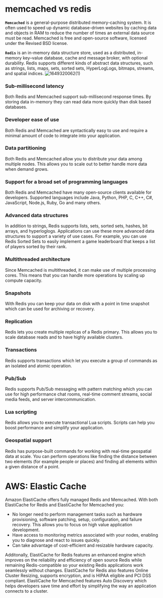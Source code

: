 # memcached vs redis
**`Memcached`** is a general-purpose distributed memory-caching system. It is often used to speed up dynamic database-driven websites by caching data and objects in RAM to reduce the number of times an external data source must be read. Memcached is free and open-source software, licensed under the Revised BSD license.

**`Redis`** is an in-memory data structure store, used as a distributed, in-memory key–value database, cache and message broker, with optional durability. Redis supports different kinds of abstract data structures, such as strings, lists, maps, sets, sorted sets, HyperLogLogs, bitmaps, streams, and spatial indices.
![1649320062(1)](https://user-images.githubusercontent.com/16676447/162155585-19028270-0f55-4171-911f-5ecd805095f5.jpg)


### Sub-millisecond latency
Both Redis and Memcached support sub-millisecond response times. By storing data in-memory they can read data more quickly than disk based databases.

### Developer ease of use
Both Redis and Memcached are syntactically easy to use and require a minimal amount of code to integrate into your application.

### Data partitioning
Both Redis and Memcached allow you to distribute your data among multiple nodes. This allows you to scale out to better handle more data when demand grows.

### Support for a broad set of programming languages
Both Redis and Memcached have many open-source clients available for developers. Supported languages include Java, Python, PHP, C, C++, C#, JavaScript, Node.js, Ruby, Go and many others.

### Advanced data structures
In addition to strings, Redis supports lists, sets, sorted sets, hashes, bit arrays, and hyperloglogs. Applications can use these more advanced data structures to support a variety of use cases. For example, you can use Redis Sorted Sets to easily implement a game leaderboard that keeps a list of players sorted by their rank.

### Multithreaded architecture
Since Memcached is multithreaded, it can make use of multiple processing cores. This means that you can handle more operations by scaling up compute capacity.

### Snapshots
With Redis you can keep your data on disk with a point in time snapshot which can be used for archiving or recovery.

### Replication
Redis lets you create multiple replicas of a Redis primary. This allows you to scale database reads and to have highly available clusters.

### Transactions
Redis supports transactions which let you execute a group of commands as an isolated and atomic operation.

### Pub/Sub
Redis supports Pub/Sub messaging with pattern matching which you can use for high performance chat rooms, real-time comment streams, social media feeds, and server intercommunication.

### Lua scripting
Redis allows you to execute transactional Lua scripts. Scripts can help you boost performance and simplify your application.

### Geospatial support
Redis has purpose-built commands for working with real-time geospatial data at scale. You can perform operations like finding the distance between two elements (for example people or places) and finding all elements within a given distance of a point.

# AWS: Elastic Cache
Amazon ElastiCache offers fully managed Redis and Memcached. With both ElastiCache for Redis and ElastiCache for Memcached you:
-	No longer need to perform management tasks such as hardware provisioning, software patching, setup, configuration, and failure recovery. This allows you to focus on high value application development.
-	Have access to monitoring metrics associated with your nodes, enabling you to diagnose and react to issues quickly.
-	Can take advantage of cost-efficient and resizable hardware capacity.

Additonally, ElastiCache for Redis features an enhanced engine which improves on the reliability and efficiency of open source Redis while remaining Redis-compatible so your existing Redis applications work seamlessly without changes. ElastiCache for Redis also features Online Cluster Resizing, supports encryption, and is HIPAA eligible and PCI DSS compliant.
ElastiCache for Memcached features Auto Discovery which helps developers save time and effort by simplifying the way an application connects to a cluster.
